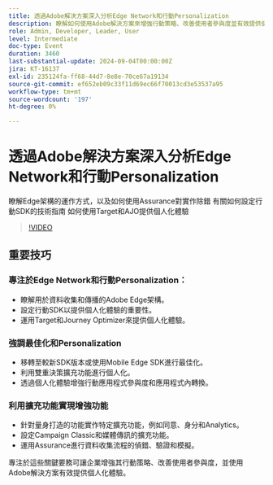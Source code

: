 ```yaml
---
title: 透過Adobe解決方案深入分析Edge Network和行動Personalization
description: 瞭解如何使用Adobe解決方案來增強行動策略、改善使用者參與度並有效提供個人化體驗。
role: Admin, Developer, Leader, User
level: Intermediate
doc-type: Event
duration: 3460
last-substantial-update: 2024-09-04T00:00:00Z
jira: KT-16137
exl-id: 235124fa-ff68-44d7-8e8e-70ce67a19134
source-git-commit: ef652eb09c33f11d69ec66f70013cd3e53537a95
workflow-type: tm+mt
source-wordcount: '197'
ht-degree: 0%

---
```


# 透過Adobe解決方案深入分析Edge Network和行動Personalization

瞭解Edge架構的運作方式，以及如何使用Assurance對實作除錯
有關如何設定行動SDK的技術指南
如何使用Target和AJO提供個人化體驗

>[!VIDEO](https://video.tv.adobe.com/v/3433328/?learn=on)

## 重要技巧

### 專注於Edge Network和行動Personalization：

* 瞭解用於資料收集和傳播的Adobe Edge架構。
* 設定行動SDK以提供個人化體驗的重要性。
* 運用Target和Journey Optimizer來提供個人化體驗。

### 強調最佳化和Personalization

* 移轉至較新SDK版本或使用Mobile Edge SDK進行最佳化。
* 利用雙重決策擴充功能進行個人化。
* 透過個人化體驗增強行動應用程式參與度和應用程式內轉換。

### 利用擴充功能實現增強功能

* 針對量身打造的功能實作特定擴充功能，例如同意、身分和Analytics。
* 設定Campaign Classic和媒體傳訊的擴充功能。
* 運用Assurance進行資料收集流程的偵錯、驗證和模擬。

專注於這些關鍵要務可讓企業增強其行動策略、改善使用者參與度，並使用Adobe解決方案有效提供個人化體驗。
